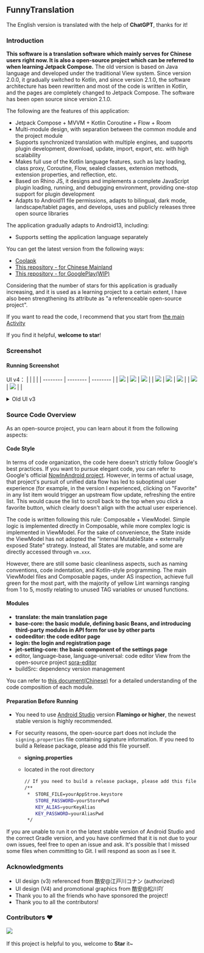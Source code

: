 ## FunnyTranslation

The English version is translated with the help of **ChatGPT**, thanks for it!

### Introduction

**This software is a translation software which mainly serves for Chinese users right now. It is also a open-source project which can be referred to when learning Jetpack Compose.** The old version is based on Java language and developed under the traditional View system. Since version 2.0.0, it gradually switched to Kotlin, and since version 2.1.0, the software architecture has been rewritten and most of the code is written in Kotlin, and the pages are completely changed to Jetpack Compose. The software has been open source since version 2.1.0.

The following are the features of this application:

- Jetpack Compose + MVVM + Kotlin Coroutine + Flow + Room
- Multi-module design, with separation between the common module and the project module
- Supports synchronized translation with multiple engines, and supports plugin development, download, update, import, export, etc. with high scalability
- Makes full use of the Kotlin language features, such as lazy loading, class proxy, Coroutine, Flow, sealed classes, extension methods, extension properties, and reflection, etc.
- Based on Rhino JS, it designs and implements a complete JavaScript plugin loading, running, and debugging environment, providing one-stop support for plugin development
- Adapts to Android11 file permissions, adapts to bilingual, dark mode, landscape/tablet pages, and develops, uses and publicly releases three open source libraries

The application gradually adapts to Android13, including:

- Supports setting the application language separately

You can get the latest version from the following ways:

- [Coolapk](https://www.coolapk.com/apk/com.funny.translation)
- [This repository - for Chinese Mainland](/translate/common/release/commonRelease.apk)
- [This repository - for GooglePlay(WIP)](/translate/google/release)

Considering that the number of stars for this application is gradually increasing, and it is used as a learning project to a certain extent, I have also been strengthening its attribute as "a referenceable open-source project".

If you want to read the code, I recommend that you start from [the main Activity](https://chat.openai.com/chat/translate/src/main/java/com/funny/translation/translate/TransActivity.kt)

If you find it helpful, **welcome to star**!

### Screenshot

#### Running Screenshot

UI v4：
|          |          |          |
| -------- | -------- | -------- |
| ![](http://img.funnysaltyfish.fun/i/2023/05/29/647492c45fc7f.jpg) | ![](http://img.funnysaltyfish.fun/i/2023/05/29/647492c4ba96a.jpg) | ![](http://img.funnysaltyfish.fun/i/2023/05/29/647492c5125af.jpg) |
| ![](http://img.funnysaltyfish.fun/i/2023/05/29/647492c5635f2.jpg) | ![](http://img.funnysaltyfish.fun/i/2023/05/29/647492c5a8511.jpg) | ![](http://img.funnysaltyfish.fun/i/2023/05/29/647492c5f17ef.jpg) |
| ![](http://img.funnysaltyfish.fun/i/2023/05/29/647492c6446e8.jpg) | ![](http://img.funnysaltyfish.fun/i/2023/05/29/647492c68366e.jpg) |          |


<details>
<summary>Old UI v3</summary>

| Screenshot                                                                                                  |Screenshot                                                         |
|-------------------------------------------------------------------------------------------------------------| ------------------------------------------------------------ |
| <img src="./screenshots/1.png" alt="Screenshot_2021-11-07-22-37-33-814_com.funny.tran" style="zoom:33%;" /> | <img src="./screenshot/2.png" alt="Screenshot_2021-11-07-22-39-18-201_com.funny.tran" style="zoom:33%;" /> |
| <img src="./screenshots/3.png" alt="Screenshot_2021-11-07-22-40-16-339_com.funny.tran" style="zoom:33%;" /> | <img src="./screenshot/4.png" alt="IMG_20211107_223720" style="zoom:33%;" /> |
</details>



### Source Code Overview

As an open-source project, you can learn about it from the following aspects:

#### Code Style
In terms of code organization, the code here doesn't strictly follow Google's best practices. If you want to pursue elegant code, you can refer to Google's official [NowInAndroid project](https://github.com/android/nowinandroid). However, in terms of actual usage, that project's pursuit of unified data flow has led to suboptimal user experience (for example, in the version I experienced, clicking on "Favorite" in any list item would trigger an upstream flow update, refreshing the entire list. This would cause the list to scroll back to the top when you click a favorite button, which clearly doesn't align with the actual user experience).

The code is written following this rule: Composable + ViewModel. Simple logic is implemented directly in Composable, while more complex logic is implemented in ViewModel. For the sake of convenience, the State inside the ViewModel has not adopted the "internal MutableState + externally exposed State" strategy. Instead, all States are mutable, and some are directly accessed through `vm.xxx`.

However, there are still some basic cleanliness aspects, such as naming conventions, code indentation, and Kotlin-style programming. The main ViewModel files and Composable pages, under AS inspection, achieve full green for the most part, with the majority of yellow Lint warnings ranging from 1 to 5, mostly relating to unused TAG variables or unused functions.

#### Modules

- **translate: the main translation page**
- **base-core: the basic module, defining basic Beans, and introducing third-party modules in API form for use by other parts**
- **codeeditor: the code editor page**
- **login: the login and registration page**
- **jet-setting-core: the basic component of the settings page**
- editor, language-base, language-universal: code editor View from the open-source project [sora-editor](https://github.com/Rosemoe/sora-editor)
- buildSrc: dependency version management

You can refer to [this document(Chinese)](https://chat.openai.com/chat/detail_introduction.md) for a detailed understanding of the code composition of each module.

#### Preparation Before Running

- You need to use [Android Studio](https://developer.android.com/studio/) version **Flamingo or higher**, the newest stable version is highly recommended.

- For security reasons, the open-source part does not include the `signing.properties` file containing signature information. If you need to build a Release package, please add this file yourself.

  - **signing.properties**

  - located in the root directory

    ```bash
    // If you need to build a release package, please add this file yourself in the project root directory
    /**
     *  STORE_FILE=yourAppStroe.keystore
        STORE_PASSWORD=yourStorePwd
        KEY_ALIAS=yourKeyAlias
        KEY_PASSWORD=yourAliasPwd
     */
    ```

If you are unable to run it on the latest stable version of Android Studio and the correct Gradle version, and you have confirmed that it is not due to your own issues, feel free to open an issue and ask. It's possible that I missed some files when committing to Git. I will respond as soon as I see it.

### Acknowledgments

- UI design (v3) referenced from 酷安@江戸川コナン (authorized)
- UI design (V4) and promotional graphics from 酷安@松川吖
- Thank you to all the friends who have sponsored the project!
- Thank you to all the contributors!

### Contributors ❤

<a href="https://github.com/FunnySaltyFish/FunnyTranslation/graphs/contributors">   <img src="https://contrib.rocks/image?repo=FunnySaltyFish/FunnyTranslation" /> </a>

If this project is helpful to you, welcome to **Star** it~